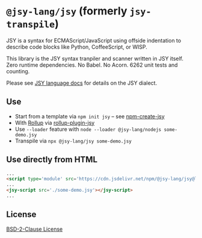 # `@jsy-lang/jsy` (formerly `jsy-transpile`)

JSY is a syntax for ECMAScript/JavaScript using offside indentation to
describe code blocks like Python, CoffeeScript, or WISP.

This library is the JSY syntax tranpiler and scanner written in JSY itself.
Zero runtime dependencies. No Babel. No Acorn.
6262 unit tests and counting.

Please see [JSY language docs](https://github.com/jsy-lang/jsy-lang-docs) for details on the JSY dialect.


## Use

- Start from a template via `npm init jsy` – see [npm-create-jsy](https://github.com/jsy-lang/npm-create-jsy)
- With [Rollup](https://rollupjs.org) via [rollup-plugin-jsy](https://github.com/jsy-lang/rollup-plugin-jsy)
- Use `--loader` feature with `node --loader @jsy-lang/nodejs some-demo.jsy`
- Transpile via `npx @jsy-lang/jsy some-demo.jsy`


## Use directly from HTML

```html
...
<script type='module' src='https://cdn.jsdelivr.net/npm/@jsy-lang/jsy@latest/jsy-script.js'></script>
...
<jsy-script src='./some-demo.jsy'></jsy-script>
...
```

## License

[BSD-2-Clause License](./LICENSE)

